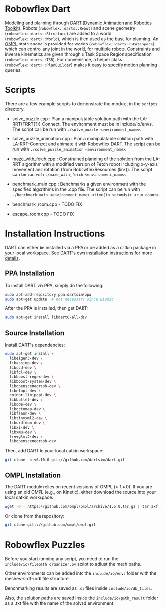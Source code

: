 # Robowflex Dart

Modeling and planning through [DART (Dynamic Animation and Robotics Toolkit)](https://dartsim.github.io/).
Robots (`robowflex::darts::Robot`) and scene geometry (`robowflex::darts::Structure`) are added to a world (`robowflex::darts::World`), which is then used as the base for planning.
An [OMPL](http://ompl.kavrakilab.org/) state space is provided for worlds (`robowflex::darts::StateSpace`) which can control any joint in the world, for multiple robots.
Constraints and inverse kinematics are given through a Task Space Region specification (`robowflex::darts::TSR`).
For convenience, a helper class (`robowflex::darts::PlanBuilder`) makes it easy to specify motion planning queries.

# Scripts

There are a few example scripts to demonstrate the module, in the `scripts` directory.

- solve_puzzle.cpp : Plan a manipulatable solution path with the LA-RRT(FRRT(?))-Connect. The environment must be in include/io/envs. The script can be run with `./solve_puzzle <environment_name>`.

- solve_puzzle_animation.cpp : Plan a manipulatable solution path with LA-RRT-Connect and animate it with Robowflex DART. The script can be run with `./solve_puzzle_animation <environment_name>`.

- maze_with_fetch.cpp : Constrained planning of the solution from the LA-RRT algorithm with a modified version of Fetch robot including x-y-axis movement and rotation (from RobowflexResources (link)). The script can be run with `./maze_with_fetch <environment_name>`.

- benchmark_main.cpp : Benchmarks a given environment with the specified algorithms in the .cpp file. The script can be run with `./benchmark_main <environment_name> <time(in seconds)> <run_count>`.

- benchmark_room.cpp - TODO FIX
- escape_room.cpp - TODO FIX


# Installation Instructions

DART can either be installed via a PPA or be added as a catkin package in your local workspace.
See [DART's own installation instructions for more details](https://dartsim.github.io/install_dart_on_ubuntu.html#install-dart).

## PPA Installation

To install DART via PPA, simply do the following:

```sh
sudo apt-add-repository ppa:dartsim/ppa
sudo apt-get update  # not necessary since Bionic
```

After the PPA is installed, then get DART:
```sh
sudo apt-get install libdart6-all-dev
```

## Source Installation

Install DART's dependencies:
```sh
sudo apt-get install \
  libeigen3-dev \
  libassimp-dev \
  libccd-dev \
  libfcl-dev \
  libboost-regex-dev \
  libboost-system-dev \
  libopenscenegraph-dev \
  libnlopt-dev \
  coinor-libipopt-dev \
  libbullet-dev \
  libode-dev \
  liboctomap-dev \
  libflann-dev \
  libtinyxml2-dev \
  liburdfdom-dev \
  libxi-dev \
  libxmu-dev \
  freeglut3-dev \
  libopenscenegraph-dev
```

Then, add DART to your local catkin workspace:
```sh
git clone -b v6.10.0 git://github.com/dartsim/dart.git
```

## OMPL Installation

The DART module relies on recent versions of OMPL (> 1.4.0).
If you are using an old OMPL (e.g., on Kinetic), either download the source into your local catkin workspace:
```sh
wget -O - https://github.com/ompl/ompl/archive/1.5.0.tar.gz | tar zxf -
```
Or clone from the repository:
```sh
git clone git:://github.com/ompl/ompl.git
```
# Robowflex Puzzles

Before you start running any script, you need to run the `include/io/filepath_organizer.py` script to adjust the mesh paths.

Other environments can be added into the `include/io/envs` folder with the meshes-srdf-urdf file structure.

Benchmarking results are saved as `.db` files inside `include/io/db_files`.

Also, the solution paths are saved inside the `include/io/path_result` folder as a .txt file with the name of the solved environment.

